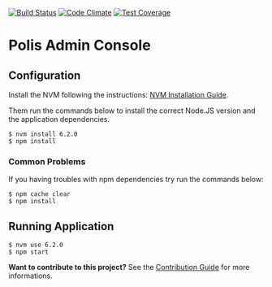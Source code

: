 [![Build Status](https://travis-ci.org/pol-is/polisClientAdmin.svg?branch=master)](https://travis-ci.org/pol-is/polisClientAdmin) [![Code Climate](https://codeclimate.com/github/pol-is/polisClientAdmin/badges/gpa.svg)](https://codeclimate.com/github/pol-is/polisClientAdmin) [![Test Coverage](https://codeclimate.com/github/pol-is/polisClientAdmin/badges/coverage.svg)](https://codeclimate.com/github/vital-edu/sala-de-espera/coverage)

Polis Admin Console
===================

Configuration
-------------

Install the NVM following the instructions: [NVM Installation Guide](https://github.com/creationix/nvm#install-script).

Them run the commands below to install the correct Node.JS version and the application dependencies.

```
$ nvm install 6.2.0
$ npm install
```

### Common Problems

If you having troubles with npm dependencies try run the commands below:

```
$ npm cache clear
$ npm install
```

Running Application
-------------------

```
$ nvm use 6.2.0
$ npm start
```



**Want to contribute to this project?** See the [Contribution Guide](CONTRIBUTING.md) for more informations.
